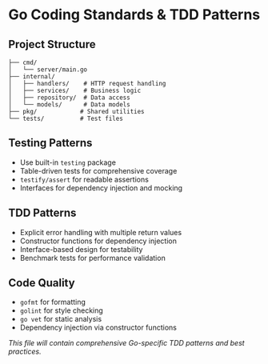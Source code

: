 # Go Coding Standards & TDD Patterns

## Project Structure
```
├── cmd/
│   └── server/main.go
├── internal/
│   ├── handlers/    # HTTP request handling
│   ├── services/    # Business logic
│   ├── repository/  # Data access
│   └── models/      # Data models
├── pkg/            # Shared utilities
└── tests/          # Test files
```

## Testing Patterns
- Use built-in `testing` package
- Table-driven tests for comprehensive coverage
- `testify/assert` for readable assertions
- Interfaces for dependency injection and mocking

## TDD Patterns
- Explicit error handling with multiple return values
- Constructor functions for dependency injection
- Interface-based design for testability
- Benchmark tests for performance validation

## Code Quality
- `gofmt` for formatting
- `golint` for style checking
- `go vet` for static analysis
- Dependency injection via constructor functions

*This file will contain comprehensive Go-specific TDD patterns and best practices.*